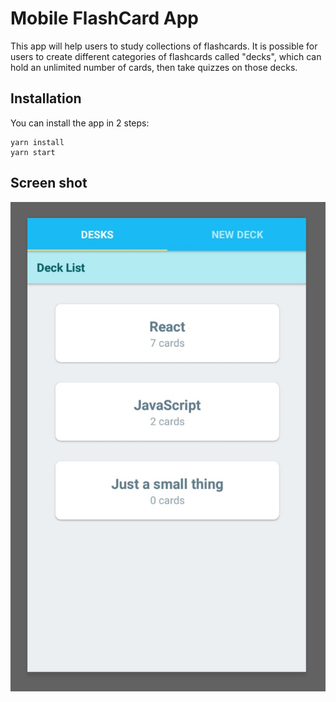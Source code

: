 # Mobile FlashCard App

This app will help users to study collections of flashcards. It is possible for users to create different categories of flashcards called "decks", which can hold an unlimited number of cards, then take quizzes on those decks.

## Installation

You can install the app in 2 steps:

```
yarn install
yarn start
```

## Screen shot

![](./MobileApp.jpg)